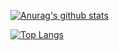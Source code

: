 [![Anurag's github stats](https://github-readme-stats.vercel.app/api?username=eduahcb&show_icons=true&?theme=synthwave)](https://github.com/anuraghazra/github-readme-stats)

[![Top Langs](https://github-readme-stats.vercel.app/api/top-langs/?username=eduahcb&layout=compact)](https://github.com/anuraghazra/github-readme-stats)
